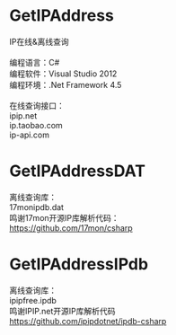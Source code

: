 # GetIPAddress
IP在线&离线查询</br>
</br>
编程语言：C#</br>
编程软件：Visual Studio 2012</br>
编程环境：.Net Framework 4.5</br>
</br>
在线查询接口：</br>
ipip.net</br>
ip.taobao.com</br>
ip-api.com</br>
# GetIPAddressDAT
离线查询库：</br>
17monipdb.dat</br>
鸣谢17mon开源IP库解析代码：</br>
https://github.com/17mon/csharp</br>
# GetIPAddressIPdb
离线查询库：</br>
ipipfree.ipdb</br>
鸣谢IPIP.net开源IP库解析代码</br>
https://github.com/ipipdotnet/ipdb-csharp
